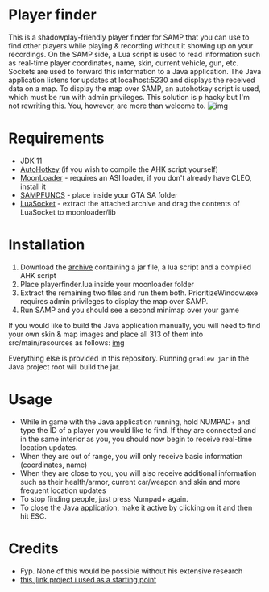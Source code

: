 # Player finder
This is a shadowplay-friendly player finder for SAMP that you can use to find other players while playing & recording without it showing up on your recordings. On the SAMP side, a Lua script is used to read information such as real-time player coordinates, name, skin, current vehicle, gun, etc. Sockets are used to forward this information to a Java application. The Java application listens for updates at localhost:5230 and displays the received data on a map. To display the map over SAMP, an autohotkey script is used, which must be run with admin privileges. This solution is p hacky but I'm not rewriting this. You, however, are more than welcome to.
![img](https://i.imgur.com/AOXesbX.jpg)

# Requirements
* JDK 11
* [AutoHotkey](https://www.autohotkey.com/) (if you wish to compile the AHK script yourself)
* [MoonLoader](https://gtaforums.com/topic/890987-moonloader/) - requires an ASI loader, if you don't already have CLEO, install it
* [SAMPFUNCS](http://ugbase.eu/index.php?threads/sampfuncs-5-3-0-3-7.14796/) - place inside your GTA SA folder
* [LuaSocket](https://blast.hk/threads/16031/) - extract the attached archive and drag the contents of LuaSocket to moonloader/lib

# Installation
1) Download the [archive](https://www.upload.ee/files/11111883/playerfinder.rar.html) containing a jar file, a lua script and a compiled AHK script
2) Place playerfinder.lua inside your moonloader folder
3) Extract the remaining two files and run them both. PrioritizeWindow.exe requires admin privileges to display the map over SAMP.
4) Run SAMP and you should see a second minimap over your game

If you would like to build the Java application manually, you will need to find your own skin & map images and place all 313 of them into src/main/resources as follows: [img](https://i.imgur.com/TAF8HRe.png "Structure")

Everything else is provided in this repository. Running `gradlew jar` in the Java project root will build the jar.

# Usage
* While in game with the Java application running, hold NUMPAD+ and type the ID of a player you would like to find. If they are connected and in the same interior as you, you should now begin to receive real-time location updates.
* When they are out of range, you will only receive basic information (coordinates, name)
* When they are close to you, you will also receive additional information such as their health/armor, current car/weapon and skin and more frequent location updates
* To stop finding people, just press Numpad+ again.
* To close the Java application, make it active by clicking on it and then hit ESC.

# Credits
* Fyp. None of this would be possible without his extensive research
* [this jlink project i used as a starting point](https://bitbucket.org/FlPe/javafx_jlink_example/src/master/)
